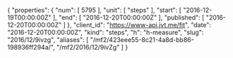 {
  "properties": {
    "num": [
      5795
    ],
    "unit": [
      "steps"
    ],
    "start": [
      "2016-12-19T00:00:00Z"
    ],
    "end": [
      "2016-12-20T00:00:00Z"
    ],
    "published": [
      "2016-12-20T00:00:00Z"
    ]
  },
  "client_id": "https://www-api.jvt.me/fit",
  "date": "2016-12-20T00:00:00Z",
  "kind": "steps",
  "h": "h-measure",
  "slug": "2016/12/9ivzg",
  "aliases": [
    "/mf2/423eee55-8c21-4a8d-bb86-198936ff294a/",
    "/mf2/2016/12/9ivZg"
  ]
}
